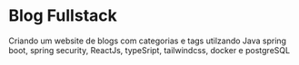 # Blog Fullstack 
Criando um website de blogs com categorias e tags utilzando Java spring boot, spring security, ReactJs, typeSript, tailwindcss, docker e postgreSQL
